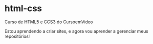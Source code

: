 # html-css
 Curso de HTML5 e CCS3 do CursoemVideo

 Estou aprendendo a criar sites, e agora vou aprender a gerenciar meus repositórios!
